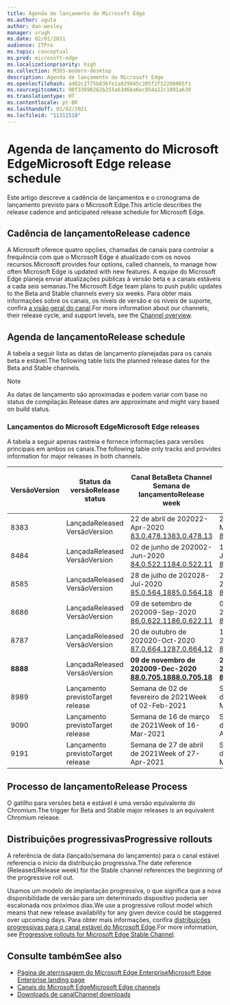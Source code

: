 ```yaml
---
title: Agenda de lançamento do Microsoft Edge
ms.author: aguta
author: dan-wesley
manager: srugh
ms.date: 02/01/2021
audience: ITPro
ms.topic: conceptual
ms.prod: microsoft-edge
ms.localizationpriority: high
ms.collection: M365-modern-desktop
description: Agenda de lançamento do Microsoft Edge
ms.openlocfilehash: ad02c2775b836fe1a829945c205f2f52208065f1
ms.sourcegitcommit: 90f33698262b255a63d6ba6ec854a12c1091a630
ms.translationtype: HT
ms.contentlocale: pt-BR
ms.lasthandoff: 02/02/2021
ms.locfileid: "11311518"
---
```

# <span data-ttu-id="746e8-103">Agenda de lançamento do Microsoft Edge</span><span class="sxs-lookup"><span data-stu-id="746e8-103">Microsoft Edge release schedule</span></span>

<span data-ttu-id="746e8-104">Este artigo descreve a cadência de lançamentos e o cronograma de lançamento previsto para o Microsoft Edge.</span><span class="sxs-lookup"><span data-stu-id="746e8-104">This article describes the release cadence and anticipated release schedule for Microsoft Edge.</span></span>

## <span data-ttu-id="746e8-105">Cadência de lançamento</span><span class="sxs-lookup"><span data-stu-id="746e8-105">Release cadence</span></span>

<span data-ttu-id="746e8-106">A Microsoft oferece quatro opções, chamadas de canais para controlar a frequência com que o Microsoft Edge é atualizado com os novos recursos.</span><span class="sxs-lookup"><span data-stu-id="746e8-106">Microsoft provides four options, called channels, to manage how often Microsoft Edge is updated with new features.</span></span> <span data-ttu-id="746e8-107">A equipe do Microsoft Edge planeja enviar atualizações públicas à versão beta e a canais estáveis a cada seis semanas.</span><span class="sxs-lookup"><span data-stu-id="746e8-107">The Microsoft Edge team plans to push public updates to the Beta and Stable channels every six weeks.</span></span> <span data-ttu-id="746e8-108">Para obter mais informações sobre os canais, os níveis de versão e os níveis de suporte, confira [a visão geral do canal](https://docs.microsoft.com/DeployEdge/microsoft-edge-channels#channel-overview).</span><span class="sxs-lookup"><span data-stu-id="746e8-108">For more information about our channels, their release cycle, and support levels, see the [Channel overview](https://docs.microsoft.com/DeployEdge/microsoft-edge-channels#channel-overview).</span></span>

## <span data-ttu-id="746e8-109">Agenda de lançamento</span><span class="sxs-lookup"><span data-stu-id="746e8-109">Release schedule</span></span>

<span data-ttu-id="746e8-110">A tabela a seguir lista as datas de lançamento planejadas para os canais beta e estável.</span><span class="sxs-lookup"><span data-stu-id="746e8-110">The following table lists the planned release dates for the Beta and Stable channels.</span></span>

> [!NOTE]
> <span data-ttu-id="746e8-111">As datas de lançamento são aproximadas e podem variar com base no status de compilação.</span><span class="sxs-lookup"><span data-stu-id="746e8-111">Release dates are approximate and might vary based on build status.</span></span>

### <span data-ttu-id="746e8-112">Lançamentos do Microsoft Edge</span><span class="sxs-lookup"><span data-stu-id="746e8-112">Microsoft Edge releases</span></span>

<span data-ttu-id="746e8-113">A tabela a seguir apenas rastreia e fornece informações para versões principais em ambos os canais.</span><span class="sxs-lookup"><span data-stu-id="746e8-113">The following table only tracks and provides information for major releases in both channels.</span></span>

| <span data-ttu-id="746e8-114">Versão</span><span class="sxs-lookup"><span data-stu-id="746e8-114">Version</span></span> | <span data-ttu-id="746e8-115">Status da versão</span><span class="sxs-lookup"><span data-stu-id="746e8-115">Release status</span></span> | <span data-ttu-id="746e8-116">Canal Beta</span><span class="sxs-lookup"><span data-stu-id="746e8-116">Beta Channel</span></span><br><span data-ttu-id="746e8-117">Semana de lançamento</span><span class="sxs-lookup"><span data-stu-id="746e8-117">Release week</span></span> | <span data-ttu-id="746e8-118">Canal Estável</span><span class="sxs-lookup"><span data-stu-id="746e8-118">Stable Channel</span></span><br><span data-ttu-id="746e8-119">Semana de lançamento</span><span class="sxs-lookup"><span data-stu-id="746e8-119">Release week</span></span> |
|---------|-----|------|--------|
| <span data-ttu-id="746e8-120">83</span><span class="sxs-lookup"><span data-stu-id="746e8-120">83</span></span> | <span data-ttu-id="746e8-121">Lançada</span><span class="sxs-lookup"><span data-stu-id="746e8-121">Released</span></span><br><span data-ttu-id="746e8-122">Versão</span><span class="sxs-lookup"><span data-stu-id="746e8-122">Version</span></span> | <span data-ttu-id="746e8-123">22 de abril de 2020</span><span class="sxs-lookup"><span data-stu-id="746e8-123">22-Apr-2020</span></span><br>[<span data-ttu-id="746e8-124">83.0.478.13</span><span class="sxs-lookup"><span data-stu-id="746e8-124">83.0.478.13</span></span>](https://docs.microsoft.com/DeployEdge/microsoft-edge-relnote-archive-beta-channel#version-83047813-april-22) | <span data-ttu-id="746e8-125">21 de maio de 2020</span><span class="sxs-lookup"><span data-stu-id="746e8-125">21-May-2020</span></span><br> [<span data-ttu-id="746e8-126">83.0.478.37</span><span class="sxs-lookup"><span data-stu-id="746e8-126">83.0.478.37</span></span>](https://docs.microsoft.com/DeployEdge/microsoft-edge-relnote-archive-stable-channel#version-83047837-may-21) |
| <span data-ttu-id="746e8-127">84</span><span class="sxs-lookup"><span data-stu-id="746e8-127">84</span></span> | <span data-ttu-id="746e8-128">Lançada</span><span class="sxs-lookup"><span data-stu-id="746e8-128">Released</span></span><br><span data-ttu-id="746e8-129">Versão</span><span class="sxs-lookup"><span data-stu-id="746e8-129">Version</span></span> | <span data-ttu-id="746e8-130">02 de junho de 2020</span><span class="sxs-lookup"><span data-stu-id="746e8-130">02-Jun-2020</span></span><br>[<span data-ttu-id="746e8-131">84.0.522.11</span><span class="sxs-lookup"><span data-stu-id="746e8-131">84.0.522.11</span></span>](https://docs.microsoft.com/DeployEdge/microsoft-edge-relnote-archive-beta-channel#version-84052211-june-2) | <span data-ttu-id="746e8-132">16 de julho de 2020</span><span class="sxs-lookup"><span data-stu-id="746e8-132">16-Jul-2020</span></span><br> [<span data-ttu-id="746e8-133">84.0.522.40</span><span class="sxs-lookup"><span data-stu-id="746e8-133">84.0.522.40</span></span>](https://docs.microsoft.com/DeployEdge/microsoft-edge-relnote-archive-stable-channel#version-84052240-july-16) |
| <span data-ttu-id="746e8-134">85</span><span class="sxs-lookup"><span data-stu-id="746e8-134">85</span></span> | <span data-ttu-id="746e8-135">Lançada</span><span class="sxs-lookup"><span data-stu-id="746e8-135">Released</span></span><br><span data-ttu-id="746e8-136">Versão</span><span class="sxs-lookup"><span data-stu-id="746e8-136">Version</span></span> | <span data-ttu-id="746e8-137">28 de julho de 2020</span><span class="sxs-lookup"><span data-stu-id="746e8-137">28-Jul-2020</span></span><br>[<span data-ttu-id="746e8-138">85.0.564.18</span><span class="sxs-lookup"><span data-stu-id="746e8-138">85.0.564.18</span></span>](https://docs.microsoft.com/DeployEdge/microsoft-edge-relnote-archive-beta-channel#version-85056418-july-28)  | <span data-ttu-id="746e8-139">27.08.2020</span><span class="sxs-lookup"><span data-stu-id="746e8-139">27-Aug-2020</span></span><br>[<span data-ttu-id="746e8-140">85.0.564.41</span><span class="sxs-lookup"><span data-stu-id="746e8-140">85.0.564.41</span></span>](https://docs.microsoft.com/DeployEdge/microsoft-edge-relnote-stable-channel#version-85056441-august-27) |
| <span data-ttu-id="746e8-141">86</span><span class="sxs-lookup"><span data-stu-id="746e8-141">86</span></span> | <span data-ttu-id="746e8-142">Lançada</span><span class="sxs-lookup"><span data-stu-id="746e8-142">Released</span></span><br><span data-ttu-id="746e8-143">Versão</span><span class="sxs-lookup"><span data-stu-id="746e8-143">Version</span></span> | <span data-ttu-id="746e8-144">09 de setembro de 2020</span><span class="sxs-lookup"><span data-stu-id="746e8-144">09-Sep-2020</span></span><br>[<span data-ttu-id="746e8-145">86.0.622.11</span><span class="sxs-lookup"><span data-stu-id="746e8-145">86.0.622.11</span></span>](https://docs.microsoft.com/DeployEdge/microsoft-edge-relnote-beta-channel#version-86062211-september-9) | <span data-ttu-id="746e8-146">09 de outubro de 2020</span><span class="sxs-lookup"><span data-stu-id="746e8-146">09-Oct-2020</span></span><br>[<span data-ttu-id="746e8-147">86.0.622.38</span><span class="sxs-lookup"><span data-stu-id="746e8-147">86.0.622.38</span></span>](https://docs.microsoft.com/deployedge/microsoft-edge-relnote-stable-channel#version-86062238-october-9) |
| <span data-ttu-id="746e8-148">87</span><span class="sxs-lookup"><span data-stu-id="746e8-148">87</span></span> | <span data-ttu-id="746e8-149">Lançada</span><span class="sxs-lookup"><span data-stu-id="746e8-149">Released</span></span><br><span data-ttu-id="746e8-150">Versão</span><span class="sxs-lookup"><span data-stu-id="746e8-150">Version</span></span> | <span data-ttu-id="746e8-151">20 de outubro de 2020</span><span class="sxs-lookup"><span data-stu-id="746e8-151">20-Oct-2020</span></span><br>[<span data-ttu-id="746e8-152">87.0.664.12</span><span class="sxs-lookup"><span data-stu-id="746e8-152">87.0.664.12</span></span>](https://docs.microsoft.com/deployedge/microsoft-edge-relnote-beta-channel#version-87066412--october-20) | <span data-ttu-id="746e8-153">19 de novembro de 2020</span><span class="sxs-lookup"><span data-stu-id="746e8-153">19-Nov-2020</span></span><br>[<span data-ttu-id="746e8-154">87.0.664.41</span><span class="sxs-lookup"><span data-stu-id="746e8-154">87.0.664.41</span></span>](https://docs.microsoft.com/deployedge/microsoft-edge-relnote-stable-channel#version-87066441-november-19) |
| **<span data-ttu-id="746e8-155">88</span><span class="sxs-lookup"><span data-stu-id="746e8-155">88</span></span>** | <span data-ttu-id="746e8-156">Lançada</span><span class="sxs-lookup"><span data-stu-id="746e8-156">Released</span></span><br><span data-ttu-id="746e8-157">Versão</span><span class="sxs-lookup"><span data-stu-id="746e8-157">Version</span></span> | **<span data-ttu-id="746e8-158">09 de novembro de 2020</span><span class="sxs-lookup"><span data-stu-id="746e8-158">09-Dec-2020</span></span>**<br>**[<span data-ttu-id="746e8-159">88.0.705.18</span><span class="sxs-lookup"><span data-stu-id="746e8-159">88.0.705.18</span></span>](https://docs.microsoft.com/deployedge/microsoft-edge-relnote-beta-channel#version-88070518-december-9)** | **<span data-ttu-id="746e8-160">21 de janeiro de 2021</span><span class="sxs-lookup"><span data-stu-id="746e8-160">21-Jan-2021</span></span>**<br>**[<span data-ttu-id="746e8-161">88.0.705.50</span><span class="sxs-lookup"><span data-stu-id="746e8-161">88.0.705.50</span></span>](https://docs.microsoft.com/deployedge/microsoft-edge-relnote-stable-channel#version-88070550-january-21)**|
| <span data-ttu-id="746e8-162">89</span><span class="sxs-lookup"><span data-stu-id="746e8-162">89</span></span> | <span data-ttu-id="746e8-163">Lançamento previsto</span><span class="sxs-lookup"><span data-stu-id="746e8-163">Target release</span></span> | <span data-ttu-id="746e8-164">Semana de 02 de fevereiro de 2021</span><span class="sxs-lookup"><span data-stu-id="746e8-164">Week of 02-Feb-2021</span></span> | <span data-ttu-id="746e8-165">Semana de 04 de março de 2021</span><span class="sxs-lookup"><span data-stu-id="746e8-165">Week of 04-Mar-2021</span></span> |
| <span data-ttu-id="746e8-166">90</span><span class="sxs-lookup"><span data-stu-id="746e8-166">90</span></span> | <span data-ttu-id="746e8-167">Lançamento previsto</span><span class="sxs-lookup"><span data-stu-id="746e8-167">Target release</span></span> | <span data-ttu-id="746e8-168">Semana de 16 de março de 2021</span><span class="sxs-lookup"><span data-stu-id="746e8-168">Week of 16-Mar-2021</span></span> | <span data-ttu-id="746e8-169">Semana de 15 de abril de 2021</span><span class="sxs-lookup"><span data-stu-id="746e8-169">Week of 15-Apr-2021</span></span> |
| <span data-ttu-id="746e8-170">91</span><span class="sxs-lookup"><span data-stu-id="746e8-170">91</span></span> | <span data-ttu-id="746e8-171">Lançamento previsto</span><span class="sxs-lookup"><span data-stu-id="746e8-171">Target release</span></span> | <span data-ttu-id="746e8-172">Semana de 27 de abril de 2021</span><span class="sxs-lookup"><span data-stu-id="746e8-172">Week of 27-Apr-2021</span></span> | <span data-ttu-id="746e8-173">Semana de 27 de maio de 2021</span><span class="sxs-lookup"><span data-stu-id="746e8-173">Week of 27-May-2021</span></span> |

## <span data-ttu-id="746e8-174">Processo de lançamento</span><span class="sxs-lookup"><span data-stu-id="746e8-174">Release Process</span></span>

<span data-ttu-id="746e8-175">O gatilho para versões beta e estável é uma versão equivalente do Chromium.</span><span class="sxs-lookup"><span data-stu-id="746e8-175">The trigger for Beta and Stable major releases is an equivalent Chromium release.</span></span>

## <span data-ttu-id="746e8-176">Distribuições progressivas</span><span class="sxs-lookup"><span data-stu-id="746e8-176">Progressive rollouts</span></span>

<span data-ttu-id="746e8-177">A referência de data (lançado/semana do lançamento) para o canal estável referencia o início da distribuição progressiva.</span><span class="sxs-lookup"><span data-stu-id="746e8-177">The date reference (Released/Release week) for the Stable channel references the beginning of the progressive roll out.</span></span>

<span data-ttu-id="746e8-178">Usamos um modelo de implantação progressiva, o que significa que a nova disponibilidade de versão para um determinado dispositivo poderia ser escalonada nos próximos dias.</span><span class="sxs-lookup"><span data-stu-id="746e8-178">We use a progressive rollout model which means that new release availability for any given device could be staggered over upcoming days.</span></span> <span data-ttu-id="746e8-179">Para obter mais informações, confira [distribuições progressivas para o canal estável do Microsoft Edge](microsoft-edge-update-progressive-rollout.md).</span><span class="sxs-lookup"><span data-stu-id="746e8-179">For more information, see [Progressive rollouts for Microsoft Edge Stable Channel](microsoft-edge-update-progressive-rollout.md).</span></span>

## <span data-ttu-id="746e8-180">Consulte também</span><span class="sxs-lookup"><span data-stu-id="746e8-180">See also</span></span>

- [<span data-ttu-id="746e8-181">Página de aterrissagem do Microsoft Edge Enterprise</span><span class="sxs-lookup"><span data-stu-id="746e8-181">Microsoft Edge Enterprise landing page</span></span>](https://aka.ms/EdgeEnterprise)
- [<span data-ttu-id="746e8-182">Canais do Microsoft Edge</span><span class="sxs-lookup"><span data-stu-id="746e8-182">Microsoft Edge channels</span></span>](microsoft-edge-channels.md)
- [<span data-ttu-id="746e8-183">Downloads de canal</span><span class="sxs-lookup"><span data-stu-id="746e8-183">Channel downloads</span></span>](https://www.microsoft.com/edge/business/download)